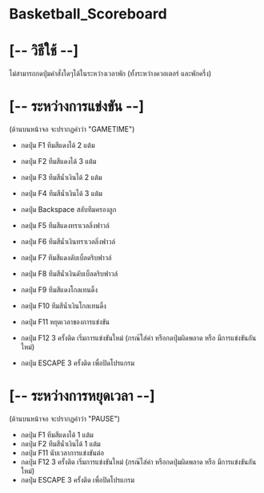 # Basketball_Scoreboard

# [-- วิธีใช้ --]

ไม่สามารถกดปุ่มคำสั่งใดๆได้ในระหว่างเวลาพัก (ทั้งระหว่างควอเตอร์ และพักครึ่ง)

# [-- ระหว่างการแข่งขัน --]

(ด้านบนหน้าจอ จะปรากฏคำว่า "GAMETIME")

- กดปุ่ม F1 ทีมสีแดงได้ 2 แต้ม
- กดปุ่ม F2 ทีมสีแดงได้ 3 แต้ม
- กดปุ่ม F3 ทีมสีน้ำเงินได้ 2 แต้ม
- กดปุ่ม F4 ทีมสีน้ำเงินได้ 3 แต้ม

- กดปุ่ม Backspace สลับทีมครองลูก

- กดปุ่ม F5 ทีมสีแดงทราเวลลิ่งฟาวล์
- กดปุ่ม F6 ทีมสีน้ำเงินทราเวลลิ่งฟาวล์
- กดปุ่ม F7 ทีมสีแดงดับเบิ้ลดริบฟาวล์
- กดปุ่ม F8 ทีมสีน้ำเงินดับเบิ้ลดริบฟาวล์
- กดปุ่ม F9 ทีมสีแดงโกลเทนดิ้ง
- กดปุ่ม F10 ทีมสีน้ำเงินโกลเทนดิ้ง

- กดปุ่ม F11 หยุดเวลาของการแข่งขัน

- กดปุ่ม F12 3 ครั้งติด เริ่มการแข่งขันใหม่ (กรณ๊ใส่ค่า หรือกดปุ่มผิดพลาด หรือ มีการแข่งขันกันใหม่)
- กดปุ่ม ESCAPE 3 ครั้งติด เพื่อปิดโปรแกรม

# [-- ระหว่างการหยุดเวลา --]

(ด้านบนหน้าจอ จะปรากฏคำว่า "PAUSE")

- กดปุ่ม F1 ทีมสีแดงได้ 1 แต้ม
- กดปุ่ม F2 ทีมสีน้ำเงินได้ 1 แต้ม
- กดปุ่ม F11 นับเวลาการแข่งขันต่อ
- กดปุ่ม F12 3 ครั้งติด เริ่มการแข่งขันใหม่ (กรณ๊ใส่ค่า หรือกดปุ่มผิดพลาด หรือ มีการแข่งขันกันใหม่)
- กดปุ่ม ESCAPE 3 ครั้งติด เพื่อปิดโปรแกรม

